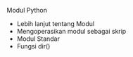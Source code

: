 Modul Python
- Lebih lanjut tentang Modul
- Mengoperasikan modul sebagai skrip
- Modul Standar
- Fungsi dir()
